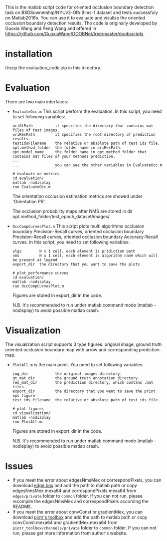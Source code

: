 This is the matlab script code for oriented occlusion boundary detection task on BSDSownership/NYUv2-OR/iBims-1 dataset and tests successfuly on Matlab2016b. You can use it to evaluate and visulize the oriented occlusion boundary detection results. The code is originally developed by Guoxia Wang and Peng Wang and offered in https://github.com/GuoxiaWang/DOOBNet/tree/master/doobscripts. 

# installation

Unzip the evaluation_code.zip in this directory.  

# Evaluation

There are two main interfaces:
*  `EvaluateOcc.m`
   This script perform the evaluation.
   In this script, you need to set following variables:
   ```
   oriGtPath          it specifies the directory that contains mat files of test images. 
   oriResPath         it specifies the root directory of prediction results.
   testIdsFilename    the relative or absolute path of test ids file. 
   opt.method_folder  the folder name in oriResPath. 
   opt.model_name     the folder name in opt.method_folder that contains mat files of your methods prediction.
   ...
   ...                you can see the other variables in EvaluateOcc.m
   ```
   ```shell
   # evaluate on metrics
   cd evaluation/
   matlab -nodisplay
   run EvaluateOcc.m
   ```
   The orientation occlusion estimation metrics are showed under 'Orientation PR'. 
   
   The occlusion probability maps after NMS are stored in dir opt.method_folder/test_epoch_dataset/images/.

*  `OccCompCurvesPlot.m`
   This script plots multi algorithms occlusion boundary Precision-Recall curves, oriented occlusion boundary Precision-Recall curves, oriented occlusion boundary Accuracy-Recall curves.
   In this script, you need to set following vairables:
   ```
   algs        N x 1 cell, each element is pridiction path
   nms         N x 1 cell, each element is algorithm name which will be present at legend
   export_dir  the directory that you want to save the plots
   ```
   ```shell
   # plot performance curves
   cd evaluation/
   matlab -nodisplay 
   run OccCompCurvesPlot.m
   ```
   Figures are stored in export_dir in the code.
   
   N.B. It's recommended to run under matlab command mode (matlab -nodisplay) to avoid possible matlab crash. 

# Visualization

The visualization script supports 3 type figures: original image, ground truth oriented occlusion boundary map with arrow and corresponding prediction map.

*  `PlotAll.m` is the main point. You need to set following variables:
   ```
   img_dir            the original images directory. 
   gt_mat_dir         the ground truth annotation directory. 
   res_mat_dir        the prediction directory, which contans .mat files
   export_dir         the directory that you want to save the print eps figure
   test_ids_filename  the relative or absolute path of test ids file. 
   ```
   ```shell 
   # plot figures
   cd visualization/ 
   matlab -nodisplay
   run PlotAll.m.
   ``` 
   Figures are stored in export_dir in the code.
   
   N.B. It's recommended to run under matlab command mode (matlab -nodisplay) to avoid possible matlab crash. 


# Issues

*  If you meet the error about edgesNmsMex or correspondPixels, you can download [edge box](https://github.com/pdollar/edges) and add the path to matlab path or copy edgesNmsMex.mexa64 and correspondPixels.mexa64 from `edges/private` folder to `common` folder. If you can not run, please recompile the edgesNmsMex and correspondPixels according the README.
*  If you meet the error about convConst or gradientMex, you can download [piotr's toolbox](https://github.com/pdollar/toolbox) and add the path to matlab path or copy convConst.mexa64 and gradientMex.mexa64 from `piotr_toolbox/channels/private` folder to `common` folder. If you can not run, please get more information from author's website.
